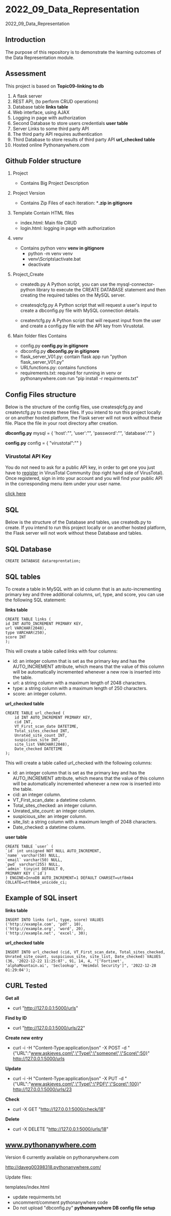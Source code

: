 # 2022_09_Data_Representation
2022_09_Data_Representation


## Introduction
The purpose of this repository is to demonstrate the learning outcomes of the Data Representation module. 

## Assessment

This project is based on **Topic09-linking to db** 


1. A flask server
2. REST API, (to perform CRUD operations) 
3. Database table **links table**
4. Web interface, using AJAX
5. Logging in page with authorization
6. Second Database to store users credentials  **user table**
7. Server Links to some third party API 
8. The third party API requires authentication
9. Third Database to store results of third party API **url_checked table**
10. Hosted online Pythonanywhere.com


## Github Folder structure

1. Project
    - Contains Big Project Description

2. Project Version 
    - Contains Zip Files of each iteration: ***.zip in gitignore**

3. Template
    Contain HTML files
    - index.html: Main file CRUD
    - login.html: logging in page with authorization

4. venv
    - Contains python venv **venv in gitignore**
        - python -m venv venv
        - venv\Scripts\activate.bat
        - deactivate

5. Project_Create
    - createdb.py 
        A Python script, you can use the mysql-connector-python library to execute the CREATE DATABASE statement and then creating the required tables on the MySQL server.

    - createsqlcfg.py
        A Python script that will request a user's input to create a dbconfig.py file with MySQL connection details.

    - createvtcfg.py
        A Python script that will request input from the user and create a config.py file with the API key from Virustotal. 

6. Main folder files
    Contains
    - config.py  **config.py in gitignore**
    - dbconfig.py  **dbconfig.py in gitignore**
    - flask_server_V01.py: contain flask app run "python flask_server_V01.py"
    - URLfunctions.py: contains functions
    - requirements.txt: required for running in venv or pythonanywhere.com run "pip install -r requirments.txt"


## Config Files structure
Below is the structure of the config files, use createsqlcfg.py and createvtcfg.py to create these files. If you intend to run this project locally or on another hosted platform, the Flask server will not work without these file. Place the file in your root directory after creation.

**dbconfig.py**
    mysql = {
        'host':"",
        'user':"",
        'password':"",
        'database':""
    }

**config.py**
    config = {
    "virustotal":""
    }

### Virustotal API Key
You do not need to ask for a public API key, in order to get one you just have to [register](https://www.virustotal.com/gui/join-us) in VirusTotal Community (top right hand side of VirusTotal). Once registered, sign in into your account and you will find your public API in the corresponding menu item under your user name.

[click here](https://support.virustotal.com/hc/en-us/articles/115002088769-Please-give-me-an-API-key)

## SQL
Below is the structure of the Database and tables, use createdb.py to create. If you intend to run this project locally or on another hosted platform, the Flask server will not work without these Database and tables.

## SQL Database

    CREATE DATABASE datareprentation;

## SQL tables

To create a table in MySQL with an id column that is an auto-incrementing primary key and three additional columns, url, type, and score, you can use the following SQL statement:

**links table**

    CREATE TABLE links (
    id INT AUTO_INCREMENT PRIMARY KEY,
    url VARCHAR(2048),
    type VARCHAR(250),
    score INT
    );

This will create a table called links with four columns:

- id: an integer column that is set as the primary key and has the AUTO_INCREMENT attribute, which means that the value of this column will be automatically incremented whenever a new row is inserted into the table.
- url: a string column with a maximum length of 2048 characters.
- type: a string column with a maximum length of 250 characters.
- score: an integer column.

**url_checked table**

    CREATE TABLE url_checked (
        id INT AUTO_INCREMENT PRIMARY KEY,
        cid INT,
        VT_First_scan_date DATETIME,
        Total_sites_checked INT,
        Unrated_site_count INT,
        suspicious_site INT,
        site_list VARCHAR(2048),
        Date_checked DATETIME
    );

This will create a table called url_checked with the following columns:

- id: an integer column that is set as the primary key and has the AUTO_INCREMENT attribute, which means that the value of this column will be automatically incremented whenever a new row is inserted into the table.
- cid: an integer column.
- VT_First_scan_date: a datetime column.
- Total_sites_checked: an integer column.
- Unrated_site_count: an integer column.
- suspicious_site: an integer column.
- site_list: a string column with a maximum length of 2048 characters.
- Date_checked: a datetime column.

**user table**

    CREATE TABLE `user` (
    `id` int unsigned NOT NULL AUTO_INCREMENT,
    `name` varchar(50) NULL,
    `email` varchar(50) NULL,
    `pwd` varchar(255) NULL,
    `admin` tinyint DEFAULT 0,
    PRIMARY KEY (`id`)
    ) ENGINE=InnoDB AUTO_INCREMENT=1 DEFAULT CHARSET=utf8mb4 COLLATE=utf8mb4_unicode_ci;

## Example of SQL insert

**links table**

    INSERT INTO links (url, type, score) VALUES 
    ('http://example.com', 'pdf', 10),
    ('http://example.org', 'word', 20),
    ('http://example.net', 'excel', 30);


**url_checked table**

    INSERT INTO url_checked (cid, VT_First_scan_date, Total_sites_checked, Unrated_site_count, suspicious_site, site_list, Date_checked) VALUES (36, '2022-12-22 11:25:07', 91, 14, 4, "['Fortinet', 'alphaMountain.ai', 'Seclookup', 'Heimdal Security']", '2022-12-28 01:29:04');


## CURL Tested

**Get all**
- curl "http://127.0.0.1:5000/urls"

**Find by ID**
- curl "http://127.0.0.1:5000/urls/22"

**Create new entry**
- curl -i -H "Content-Type:application/json" -X POST -d "{\"URL\":\"www.askjeves.com\",\"Type\":\"someone\",\"Score\":50}" http://127.0.0.1:5000/urls

**Update**
- curl -i -H "Content-Type:application/json" -X PUT -d "{\"URL\":\"www.askjeves.com\",\"Type\":\"PDF\",\"Score\":100}" http://127.0.0.1:5000/urls/23

**Check**
- curl -X GET "http://127.0.0.1:5000/check/18"

**Delete**
- curl -X DELETE "http://127.0.0.1:5000/urls/18"

## www.pythonanywhere.com
Version 6 currently available on pythonanywhere.com

http://daveg00398318.pythonanywhere.com/

Update files:

templates/index.html
- update requirments.txt
- uncomment/comment pythonanywhere code
- Do not upload "dbconfig.py" **pythonanywhere DB config file setup**



